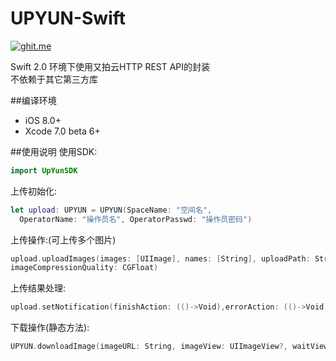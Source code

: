 # UPYUN-Swift
[![ghit.me](https://ghit.me/badge.svg?repo=caydyn-skd/UPYUN-Swift)](https://ghit.me/repo/caydyn-skd/UPYUN-Swift)

Swift 2.0 环境下使用又拍云HTTP REST API的封装<br>
不依赖于其它第三方库<br>

##编译环境
- iOS 8.0+
- Xcode 7.0 beta 6+

##使用说明
使用SDK:<br>
```swift
import UpYunSDK
```
上传初始化:<br>
```swift
let upload: UPYUN = UPYUN(SpaceName: "空间名", 
  OperatorName: "操作员名", OperatorPasswd: "操作员密码")
```
上传操作:(可上传多个图片)
```swift
upload.uploadImages(images: [UIImage], names: [String], uploadPath: String, 
imageCompressionQuality: CGFloat)
```
上传结果处理: <br>
```swift
upload.setNotification(finishAction: (()->Void),errorAction: (()->Void))
```
下载操作(静态方法):
```swift
UPYUN.downloadImage(imageURL: String, imageView: UIImageView?, waitView: UIView?)
```
